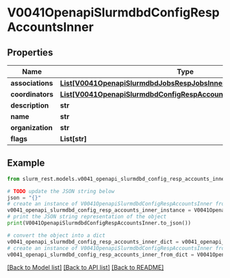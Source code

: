 # V0041OpenapiSlurmdbdConfigRespAccountsInner


## Properties

Name | Type | Description | Notes
------------ | ------------- | ------------- | -------------
**associations** | [**List[V0041OpenapiSlurmdbdJobsRespJobsInnerAssociation]**](V0041OpenapiSlurmdbdJobsRespJobsInnerAssociation.md) |  | [optional] 
**coordinators** | [**List[V0041OpenapiSlurmdbdConfigRespAccountsInnerCoordinatorsInner]**](V0041OpenapiSlurmdbdConfigRespAccountsInnerCoordinatorsInner.md) |  | [optional] 
**description** | **str** |  | 
**name** | **str** |  | 
**organization** | **str** |  | 
**flags** | **List[str]** |  | [optional] 

## Example

```python
from slurm_rest.models.v0041_openapi_slurmdbd_config_resp_accounts_inner import V0041OpenapiSlurmdbdConfigRespAccountsInner

# TODO update the JSON string below
json = "{}"
# create an instance of V0041OpenapiSlurmdbdConfigRespAccountsInner from a JSON string
v0041_openapi_slurmdbd_config_resp_accounts_inner_instance = V0041OpenapiSlurmdbdConfigRespAccountsInner.from_json(json)
# print the JSON string representation of the object
print(V0041OpenapiSlurmdbdConfigRespAccountsInner.to_json())

# convert the object into a dict
v0041_openapi_slurmdbd_config_resp_accounts_inner_dict = v0041_openapi_slurmdbd_config_resp_accounts_inner_instance.to_dict()
# create an instance of V0041OpenapiSlurmdbdConfigRespAccountsInner from a dict
v0041_openapi_slurmdbd_config_resp_accounts_inner_from_dict = V0041OpenapiSlurmdbdConfigRespAccountsInner.from_dict(v0041_openapi_slurmdbd_config_resp_accounts_inner_dict)
```
[[Back to Model list]](../README.md#documentation-for-models) [[Back to API list]](../README.md#documentation-for-api-endpoints) [[Back to README]](../README.md)


